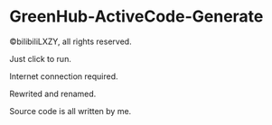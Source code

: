 # GreenHub-ActiveCode-Generate
©bilibiliLXZY, all rights reserved.

Just click to run.

Internet connection required.

Rewrited and renamed. 

Source code is all written by me.

